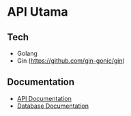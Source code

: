 # API Utama 

## Tech
- Golang
- Gin (https://github.com/gin-gonic/gin)

## Documentation
- [API Documentation](/doc/api/README.md)
- [Database Documentation](/doc/database/README.md)